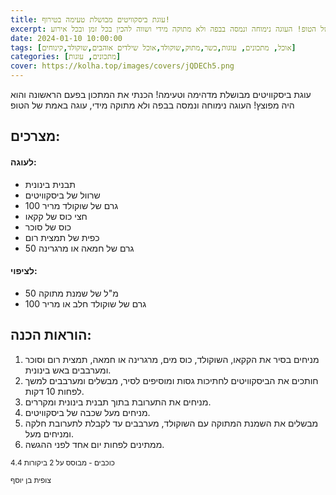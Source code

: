```yaml
---
title: עוגת ביסקוויטים מבושלת טעימה בטירוף!
excerpt: עוגת ביסקוויטים מבושלת מדהימה וטעימה של הטופ! העוגה נימוחה ונמסה בבפה ולא מתוקה מידי ושווה להכין בכל זמן ובכל אירוע!
date: 2024-01-10 10:00:00
tags: [אוכל, מתכונים, עוגות,כשר,מתוק,שוקולד,אוכל שילדים אוהבים,שוקולד,קינוחים]
categories: [מתכונים, עוגות]
cover: https://kolha.top/images/covers/jQDECh5.png
---
```


עוגת ביסקוויטים מבושלת מדהימה וטעימה! הכנתי את המתכון בפעם הראשונה והוא היה מפוצץ! העוגה נימוחה ונמסה בבפה ולא מתוקה מידי, עוגה באמת של הטופ

## מצרכים:

#### לעוגה:
- תבנית בינונית
- שרוול של ביסקוויטים
- 100 גרם של שוקולד מריר
- חצי כוס של קקאו
- כוס של סוכר
- כפית של תמצית רום
- 50 גרם של חמאה או מרגרינה

#### לציפוי:
- 50 מ"ל של שמנת מתוקה
- 100 גרם של שוקולד חלב או מריר



## הוראות הכנה:
1. מניחים בסיר את הקקאו, השוקולד, כוס מים, מרגרינה או חמאה, תמצית רום וסוכר ומערבבים באש בינונית.
2. חותכים את הביסקוויטים לחתיכות גסות ומוסיפים לסיר, מבשלים ומערבבים למשך לפחות 10 דקות.
3. מניחים את התערובת בתוך תבנית בינונית ומקררים.
4. מניחים מעל שכבה של ביסקוויטים.
5. מבשלים את השמנת המתוקה עם השוקולד, מערבבים עד לקבלת לתערובת חלקה ומניחים מעל.
6. ממתינים לפחות יום אחד לפני ההגשה.


<small><div property="aggregateRating"  typeof="AggregateRating">  <span  property="ratingValue">4.4</span> כוכבים -   מבוסס על <span  property="reviewCount">2</span> ביקורות  </div></small>

<small>צופית בן יוסף</small>
